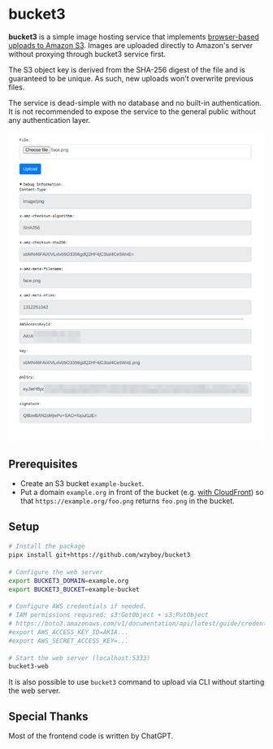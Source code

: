 # bucket3

**bucket3** is a simple image hosting service that implements [browser-based uploads to Amazon S3](https://docs.aws.amazon.com/AmazonS3/latest/API/sigv4-UsingHTTPPOST.html). Images are uploaded directly to Amazon's server without proxying through bucket3 service first.

The S3 object key is derived from the SHA-256 digest of the file and is guaranteed to be unique. As such, new uploads won't overwrite previous files.

The service is dead-simple with no database and no built-in authentication. It is not recommended to expose the service to the general public without any authentication layer.

![screenshot](screenshot.png)

## Prerequisites

- Create an S3 bucket `example-bucket`.
- Put a domain `example.org` in front of the bucket (e.g. [with CloudFront](https://repost.aws/knowledge-center/cloudfront-serve-static-website)) so that `https://example.org/foo.png` returns `foo.png` in the bucket.

## Setup

```bash
# Install the package
pipx install git+https://github.com/wzyboy/bucket3

# Configure the web server
export BUCKET3_DOMAIN=example.org
export BUCKET3_BUCKET=example-bucket

# Configure AWS credentials if needed.
# IAM permissions required: s3:GetObject + s3:PutObject
# https://boto3.amazonaws.com/v1/documentation/api/latest/guide/credentials.html
#export AWS_ACCESS_KEY_ID=AKIA...
#export AWS_SECRET_ACCESS_KEY=...

# Start the web server (localhost:5333)
bucket3-web
```

It is also possible to use `bucket3` command to upload via CLI without starting the web server.

## Special Thanks

Most of the frontend code is written by ChatGPT.
